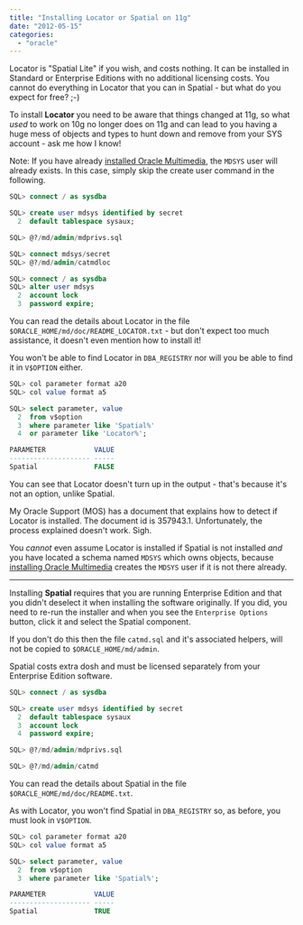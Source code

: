 ```yaml
---
title: "Installing Locator or Spatial on 11g"
date: "2012-05-15"
categories: 
  - "oracle"
---
```


Locator is "Spatial Lite" if you wish, and costs nothing. It can be installed in Standard or Enterprise Editions with no additional licensing costs. You cannot do everything in Locator that you can in Spatial - but what do you expect for free? ;-)

To install **Locator** you need to be aware that things changed at 11g, so what _used_ to work on 10g no longer does on 11g and can lead to you having a huge mess of objects and types to hunt down and remove from your SYS account - ask me how I know!

Note: If you have already [installed Oracle Multimedia](http://qdosmsq.dunbar-it.co.uk/blog/2012/08/installing-oracle-multimedia-on-11g/ "Installing Oracle Multimedia on 11g"), the `MDSYS` user will already exists. In this case, simply skip the create user command in the following.

```sql
SQL> connect / as sysdba

SQL> create user mdsys identified by secret
  2  default tablespace sysaux;

SQL> @?/md/admin/mdprivs.sql

SQL> connect mdsys/secret
SQL> @?/md/admin/catmdloc

SQL> connect / as sysdba
SQL> alter user mdsys
  2  account lock
  3  password expire;
```

You can read the details about Locator in the file `$ORACLE_HOME/md/doc/README_LOCATOR.txt` - but don't expect too much assistance, it doesn't even mention how to install it!

You won't be able to find Locator in `DBA_REGISTRY` nor will you be able to find it in `V$OPTION` either.

```sql
SQL> col parameter format a20
SQL> col value format a5

SQL> select parameter, value
  2  from v$option
  3  where parameter like 'Spatial%'
  4  or parameter like 'Locator%';

PARAMETER            VALUE
-------------------- -----
Spatial              FALSE
```

You can see that Locator doesn't turn up in the output - that's because it's not an option, unlike Spatial.

My Oracle Support (MOS) has a document that explains how to detect if Locator is installed. The document id is 357943.1. Unfortunately, the process explained doesn't work. Sigh.

You _cannot_ even assume Locator is installed if Spatial is not installed _and_ you have located a schema named `MDSYS` which owns objects, because [installing Oracle Multimedia](/posts/2012/08/installing-oracle-multimedia-on-11g/ "Installing Oracle Multimedia on 11g") creates the `MDSYS` user if it is not there already.

* * *

Installing **Spatial** requires that you are running Enterprise Edition and that you didn't deselect it when installing the software originally. If you did, you need to re-run the installer and when you see the `Enterprise Options` button, click it and select the Spatial component.

If you don't do this then the file `catmd.sql` and it's associated helpers, will not be copied to `$ORACLE_HOME/md/admin`.

Spatial costs extra dosh and must be licensed separately from your Enterprise Edition software.

```sql
SQL> connect / as sysdba

SQL> create user mdsys identified by secret
  2  default tablespace sysaux
  3  account lock
  4  password expire;

SQL> @?/md/admin/mdprivs.sql

SQL> @?/md/admin/catmd
```

You can read the details about Spatial in the file `$ORACLE_HOME/md/doc/README.txt`.

As with Locator, you won't find Spatial in `DBA_REGISTRY` so, as before, you must look in `V$OPTION`.

```sql
SQL> col parameter format a20
SQL> col value format a5

SQL> select parameter, value
  2  from v$option
  3  where parameter like 'Spatial%';

PARAMETER            VALUE
-------------------- -----
Spatial              TRUE
```
